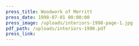```yaml
---
press_title: Woodwork of Merritt
press_date: 1998-07-01 00:00:00
press_image: /uploads/interiors-1998-page-1.jpg
pdf_path: /uploads/interiors-1998.pdf
press_link:
---
```

